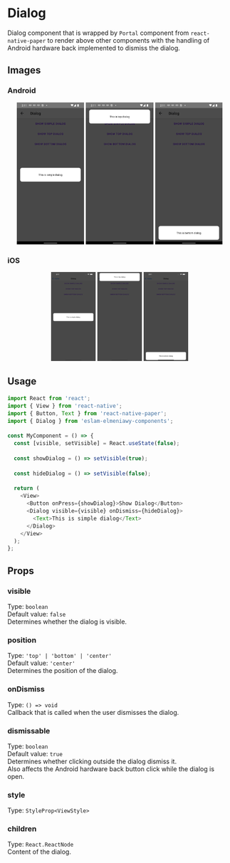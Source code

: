 # Dialog

Dialog component that is wrapped by `Portal` component from `react-native-paper` to render above other components with the handling of Android hardware back implemented to dismiss the dialog.

## Images

### Android

<p align="middle">
  <img src="/assets/images/android-simple-dialog.png" width="30%" alt="Android Simple Dialog">
  <img src="/assets/images/android-top-dialog.png" width="30%" alt="Android Top Dialog">
  <img src="/assets/images/android-bottom-dialog.png" width="30%" alt="Android Bottom Dialog">
</p>

### iOS

<p align="middle">
  <img src="/assets/images/ios-simple-dialog.png" width="100" height="200" alt="iOS Simple Dialog">
  <img src="/assets/images/ios-top-dialog.png" width="100" height="200" alt="iOS Top Dialog">
  <img src="/assets/images/ios-bottom-dialog.png" width="100" height="200" alt="iOS Bottom Dialog">
</p>

## Usage

```js
import React from 'react';
import { View } from 'react-native';
import { Button, Text } from 'react-native-paper';
import { Dialog } from 'eslam-elmeniawy-components';

const MyComponent = () => {
  const [visible, setVisible] = React.useState(false);

  const showDialog = () => setVisible(true);

  const hideDialog = () => setVisible(false);

  return (
    <View>
      <Button onPress={showDialog}>Show Dialog</Button>
      <Dialog visible={visible} onDismiss={hideDialog}>
        <Text>This is simple dialog</Text>
      </Dialog>
    </View>
  );
};
```

## Props

### visible

Type: `boolean`  
Default value: `false`  
Determines whether the dialog is visible.

### position

Type: `'top' | 'bottom' | 'center'`  
Default value: `'center'`  
Determines the position of the dialog.

### onDismiss

Type: `() => void`  
Callback that is called when the user dismisses the dialog.

### dismissable

Type: `boolean`  
Default value: `true`  
Determines whether clicking outside the dialog dismiss it.  
Also affects the Android hardware back button click while the dialog is open.

### style

Type: `StyleProp<ViewStyle>`

### children

Type: `React.ReactNode`  
Content of the dialog.

